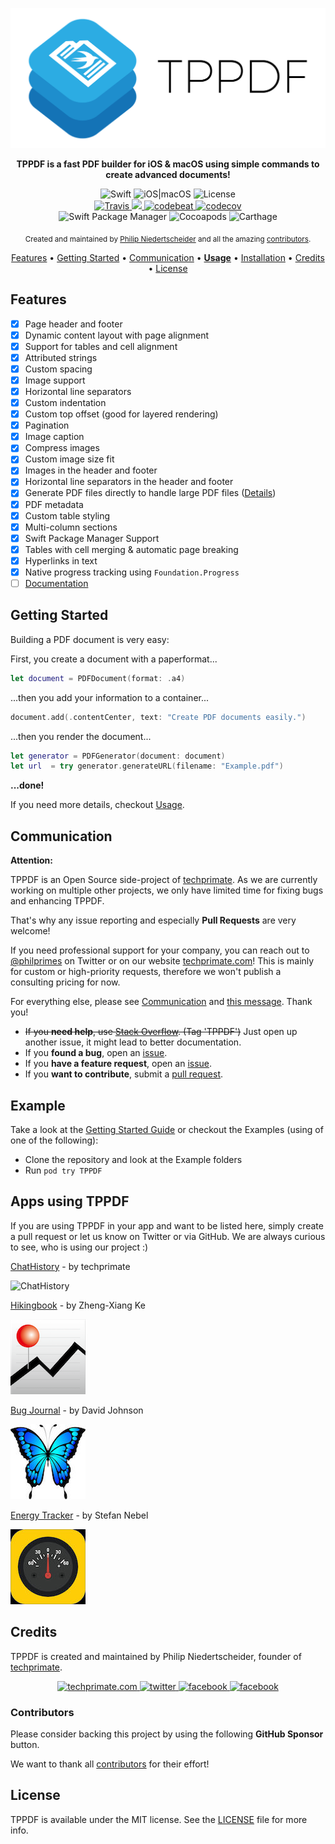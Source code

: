 <p align="center">
	<img src="https://raw.githubusercontent.com/techprimate/tppdf/master/resources/header.png" alt="TPPDF">
</p>

<p align="center">
	<b>
	TPPDF is a fast PDF builder for iOS & macOS using simple commands to create advanced documents!
	</b>
</p>

<div align="center">
	<img src="https://img.shields.io/badge/language-Swift-orange.svg?style=flat-square" alt="Swift"/>
	<img src="https://img.shields.io/badge/platforms-iOS|macOS-lightgrey.svg?style=flat-square" alt="iOS|macOS"/>
	<img src="https://img.shields.io/badge/license-MIT-lightgrey.svg?style=flat-square" alt="License"/>
</div>

<div align="center">
	<a href="https://travis-ci.org/techprimate/TPPDF">
		<img src="https://travis-ci.org/techprimate/TPPDF.svg?branch=master&style=flat-square" alt="Travis">
	</a>
    <a href="https://www.codacy.com/gh/techprimate/TPPDF/dashboard">
        <img src="https://app.codacy.com/project/badge/Grade/1af1a59fe93f49ae942732e4d526067a"/>
	</a>
	<a href="https://codebeat.co/projects/github-com-techprimate-tppdf-master">
		<img src="https://codebeat.co/badges/ea2a8d79-a50c-43ea-a05a-2ac57baf84de" alt="codebeat">
	</a>
	<a href="https://codecov.io/gh/techprimate/TPPDF">
		<img src="https://img.shields.io/codecov/c/github/techprimate/TPPDF.svg?style=flat-square" alt="codecov">
	</a>
</div>

<div align="center">
	<img src="https://img.shields.io/badge/SPM-compatible-brightgreen.svg?style=flat-square" alt="Swift Package Manager"/>
	<img src="https://img.shields.io/cocoapods/v/TPPDF.svg?style=flat-square" alt="Cocoapods"/>
	<img src="https://img.shields.io/badge/Carthage-compatible-blue.svg?style=flat-square" alt="Carthage"/>
</div>

<p align="center">
    <sub>Created and maintained by <a href="https://github.com/philprime">Philip Niedertscheider</a> and all the amazing <a href="https://github.com/techprimate/TPPDF/graphs/contributors">contributors</a>.</sub>
</p>

<p align="center">
  <a href="#features">Features</a>
  • <a href="#getting-started">Getting Started</a>
  • <a href="#communication">Communication</a>
  • <a href="https://github.com/techprimate/TPPDF/blob/master/Documentation/Usage.md"><strong>Usage</strong></a>
  • <a href="https://github.com/techprimate/TPPDF/blob/master/Documentation/Installation.md">Installation</a>
  • <a href="#credits">Credits</a>
  • <a href="#license">License</a>
</p>

## Features

- [x] Page header and footer
- [x] Dynamic content layout with page alignment
- [x] Support for tables and cell alignment
- [x] Attributed strings
- [x] Custom spacing
- [x] Image support
- [x] Horizontal line separators
- [x] Custom indentation
- [x] Custom top offset (good for layered rendering)
- [x] Pagination
- [x] Image caption
- [x] Compress images
- [x] Custom image size fit
- [x] Images in the header and footer
- [x] Horizontal line separators in the header and footer
- [x] Generate PDF files directly to handle large PDF files ([Details](http://stackoverflow.com/questions/14691264/how-can-i-lower-memory-climb-when-generating-large-pdfs))
- [x] PDF metadata
- [x] Custom table styling
- [x] Multi-column sections
- [x] Swift Package Manager Support
- [x] Tables with cell merging & automatic page breaking
- [x] Hyperlinks in text
- [x] Native progress tracking using `Foundation.Progress`
- [ ] [Documentation](https://techprimate.github.io/TPPDF)

## Getting Started

Building a PDF document is very easy:

First, you create a document with a paperformat...

```swift
let document = PDFDocument(format: .a4)
```

...then you add your information to a container...

```swift
document.add(.contentCenter, text: "Create PDF documents easily.")
```

...then you render the document...
 
```swift 
let generator = PDFGenerator(document: document)
let url  = try generator.generateURL(filename: "Example.pdf")
```

**...done!**

If you need more details, checkout [Usage](https://github.com/techprimate/TPPDF/blob/master/Documentation/Usage.md).

## Communication

**Attention:**

TPPDF is an Open Source side-project of [techprimate](https://techprimate.com/).
As we are currently working on multiple other projects, we only have limited time for fixing bugs and enhancing TPPDF.

That's why any issue reporting and especially **Pull Requests** are very welcome!

If you need professional support for your company, you can reach out to [@philprimes](https://twitter.com/philprimes) on Twitter or on our website [techprimate.com](https://techprimate.com/contact)!
This is mainly for custom or high-priority requests, therefore we won't publish a consulting pricing for now.

For everything else, please see [Communication](#communication) and [this message](https://github.com/techprimate/TPPDF/issues/250). Thank you!

- ~~If you **need help**, use [Stack Overflow](http://stackoverflow.com/questions/tagged/tppdf). (Tag 'TPPDF')~~ Just open up another issue, it might lead to better documentation.
- If you **found a bug**, open an [issue](https://github.com/techprimate/TPPDF/issues/new?template=bug_report.md).
- If you **have a feature request**, open an [issue](https://github.com/techprimate/TPPDF/issues/new?template=feature_request.md).
- If you **want to contribute**, submit a [pull request](https://github.com/techprimate/TPPDF/compare).

## Example

Take a look at the [Getting Started Guide](https://github.com/techprimate/TPPDF/blob/master/Documentation/Usage.md#getting-started) or checkout the Examples (using of one of the following):

- Clone the repository and look at the Example folders
- Run `pod try TPPDF`

## Apps using TPPDF

If you are using TPPDF in your app and want to be listed here, simply create a pull request or let us know on Twitter or via GitHub. We are always curious to see, who is using our project :)

[ChatHistory](https://itunes.apple.com/app/id1464880768) - by techprimate

<img src="https://raw.githubusercontent.com/techprimate/TPPDF/master/resources/apps/ChatHistory.png" alt="ChatHistory"/>

[Hikingbook](https://itunes.apple.com/app/id1067838748) - by Zheng-Xiang Ke

<img src="https://raw.githubusercontent.com/techprimate/tppdf/master/resources/apps/Hikingbook.png" alt="Hikingbook"/>

[Bug Journal](https://itunes.apple.com/us/app/bug-journal/id1232077952) - by David Johnson

<img src="https://raw.githubusercontent.com/techprimate/tppdf/master/resources/apps/Bug_Journal.png" alt="Bug Journal"/>

[Energy Tracker](https://itunes.apple.com/de/app/energy-tracker/id1193010972) - by Stefan Nebel

<img src="https://raw.githubusercontent.com/techprimate/tppdf/master/resources/apps/EnergyTracker.jpg" alt="Energy Tracker"/>

## Credits

TPPDF is created and maintained by Philip Niedertscheider, founder of [techprimate](https://www.github.com/techprimate).

<p align="center">
	<a href="https://www.techprimate.com">
		<img src="https://img.shields.io/badge/www-techprimate.com-lightgrey.svg?style=flat-square" alt="techprimate.com">
	</a>
	<a href="http://twitter.com/techprimate">
	    <img src="https://img.shields.io/badge/twitter-@techprimate-blue.svg?style=flat-square" alt="twitter">
	</a>
	<a href="https://instagram.com/techprimate">
		<img src="https://img.shields.io/badge/instagram-@techprimate-c13584.svg?style=flat-square" alt="facebook">
	</a>
	<a href="https://facebook.com/techprimate">
		<img src="https://img.shields.io/badge/facebook-@techprimate-blue.svg?style=flat-square" alt="facebook">
	</a>
</p>


### Contributors

Please consider backing this project by using the following **GitHub Sponsor** button.

We want to thank all [contributors](https://github.com/techprimate/TPPDF/graphs/contributors) for their effort!

## License

TPPDF is available under the MIT license. See the [LICENSE](LICENSE) file for more info.
